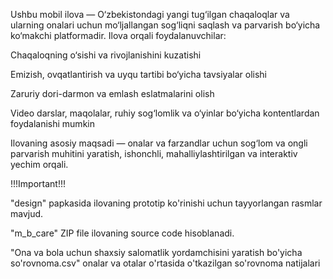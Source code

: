 Ushbu mobil ilova — O‘zbekistondagi yangi tug‘ilgan chaqaloqlar va ularning onalari uchun mo‘ljallangan sog‘liqni saqlash va parvarish bo‘yicha ko‘makchi platformadir. Ilova orqali foydalanuvchilar:

Chaqaloqning o‘sishi va rivojlanishini kuzatishi

Emizish, ovqatlantirish va uyqu tartibi bo‘yicha tavsiyalar olishi

Zaruriy dori-darmon va emlash eslatmalarini olish

Video darslar, maqolalar, ruhiy sog‘lomlik va o‘yinlar bo‘yicha kontentlardan foydalanishi mumkin

Ilovaning asosiy maqsadi — onalar va farzandlar uchun sog‘lom va ongli parvarish muhitini yaratish, ishonchli, mahalliylashtirilgan va interaktiv yechim orqali.

!!!Important!!!

"design" papkasida ilovaning prototip ko'rinishi uchun tayyorlangan rasmlar mavjud.

"m_b_care" ZIP file ilovaning source code hisoblanadi.

"Ona va bola uchun shaxsiy salomatlik yordamchisini yaratish bo'yicha so'rovnoma.csv" onalar va otalar o'rtasida o'tkazilgan so'rovnoma natijalari
